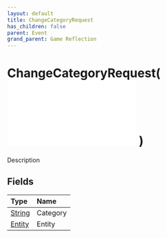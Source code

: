 ```yaml
---
layout: default
title: ChangeCategoryRequest
has_children: false
parent: Event
grand_parent: Game Reflection
---
```

# ChangeCategoryRequest( ![ EntityEventBase ](/game-reflection/events/entity_event_base.md) )
Description 

## Fields
| Type | Name |
|:-------------|:--------------|
| [String](/game-reflection/components/string.md) | Category |
| [Entity](/game-reflection/classes/entity.md) | Entity |
